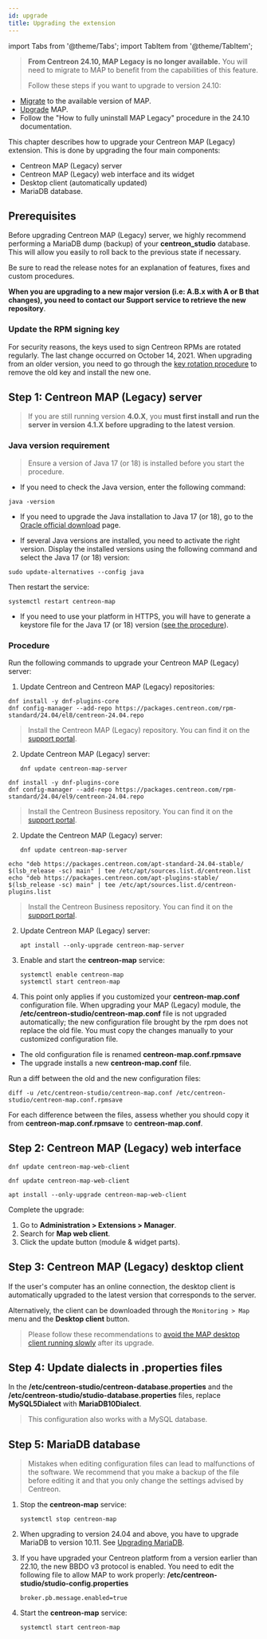 ```yaml
---
id: upgrade
title: Upgrading the extension
---
```

import Tabs from '@theme/Tabs';
import TabItem from '@theme/TabItem';

> **From Centreon 24.10, MAP Legacy is no longer available.** You will need to migrate to MAP to benefit from the capabilities of this feature.
> 
> Follow these steps if you want to upgrade to version 24.10:
  - [Migrate](./import-into-map-web.md) to the available version of MAP.
  - [Upgrade](./map-web-upgrade.md) MAP.
  - Follow the "How to fully uninstall MAP Legacy" procedure in the 24.10 documentation.

This chapter describes how to upgrade your Centreon MAP (Legacy) extension. This
is done by upgrading the four main components:

- Centreon MAP (Legacy) server
- Centreon MAP (Legacy) web interface and its widget
- Desktop client (automatically updated)
- MariaDB database.

## Prerequisites

Before upgrading Centreon MAP (Legacy) server, we highly recommend performing a
MariaDB dump (backup) of your **centreon_studio** database. This will
allow you easily to roll back to the previous state if necessary.

Be sure to read the release notes for an explanation of features, fixes
and custom procedures.

**When you are upgrading to a new major version (i.e: A.B.x with
A or B that changes), you need to contact our Support service to retrieve
the new repository**.

### Update the RPM signing key

For security reasons, the keys used to sign Centreon RPMs are rotated regularly. The last change occurred on October 14, 2021. When upgrading from an older version, you need to go through the [key rotation procedure](../security/key-rotation.md#existing-installation) to remove the old key and install the new one.

## Step 1: Centreon MAP (Legacy) server

> If you are still running version **4.0.X**, you **must first install and run the server in version 4.1.X before upgrading to the latest version**.

### Java version requirement

  > Ensure a version of Java 17 (or 18) is installed before you start the procedure.
  
  - If you need to check the Java version, enter the following command:
  
  ```shell
  java -version
  ```
  
  - If you need to upgrade the Java installation to Java 17 (or 18), go to the [Oracle official download](https://www.oracle.com/java/technologies/downloads/#java17) page.

  - If several Java versions are installed, you need to activate the right version. Display the installed versions using the following command and select the Java 17 (or 18) version:
  ```shell
  sudo update-alternatives --config java
  ```
  
  Then restart the service:
  
  ```shell
  systemctl restart centreon-map
  ```

  - If you need to use your platform in HTTPS, you will have to generate a keystore file for the Java 17 (or 18) version ([see the procedure](./secure-your-map-platform.md#httpstls-configuration-with-a-recognized-key)).

### Procedure

Run the following commands to upgrade your Centreon MAP (Legacy) server:

1. Update Centreon and Centreon MAP (Legacy) repositories:

<Tabs groupId="sync">
<TabItem value="Alma / RHEL / Oracle Linux 8" label="Alma / RHEL / Oracle Linux 8">

```shell
dnf install -y dnf-plugins-core
dnf config-manager --add-repo https://packages.centreon.com/rpm-standard/24.04/el8/centreon-24.04.repo
```

> Install the Centreon MAP (Legacy) repository. You can find it on the
> [support portal](https://support.centreon.com/s/repositories).

2. Update Centreon MAP (Legacy) server:

    ```shell
    dnf update centreon-map-server
    ```

</TabItem>
<TabItem value="Alma / RHEL / Oracle Linux 9" label="Alma / RHEL / Oracle Linux 9">

```shell
dnf install -y dnf-plugins-core
dnf config-manager --add-repo https://packages.centreon.com/rpm-standard/24.04/el9/centreon-24.04.repo
```

> Install the Centreon Business repository. You can find it on the
> [support portal](https://support.centreon.com/hc/en-us/categories/10341239833105-Repositories).

2. Update the Centreon MAP (Legacy) server:

    ```shell
    dnf update centreon-map-server
    ```

</TabItem>
<TabItem value="Debian 11 & 12" label="Debian 11 & 12">

```shell
echo "deb https://packages.centreon.com/apt-standard-24.04-stable/ $(lsb_release -sc) main" | tee /etc/apt/sources.list.d/centreon.list
echo "deb https://packages.centreon.com/apt-plugins-stable/ $(lsb_release -sc) main" | tee /etc/apt/sources.list.d/centreon-plugins.list
```

> Install the Centreon Business repository. You can find it on the [support portal](https://support.centreon.com/hc/en-us/categories/10341239833105-Repositories).

2. Update Centreon MAP (Legacy) server:

    ```shell
    apt install --only-upgrade centreon-map-server
    ```

</TabItem>
</Tabs>

3. Enable and start the **centreon-map** service:

    ```shell
    systemctl enable centreon-map
    systemctl start centreon-map
    ```

4. This point only applies if you customized your **centreon-map.conf** configuration file. When upgrading your MAP (Legacy) module, the **/etc/centreon-studio/centreon-map.conf** file is not upgraded automatically; the new configuration file brought by the rpm does not replace the old file. You must copy the changes manually to your customized configuration file.

  * The old configuration file is renamed **centreon-map.conf.rpmsave**
  * The upgrade installs a new **centreon-map.conf** file.

  Run a diff between the old and the new configuration files:

  ```shell
  diff -u /etc/centreon-studio/centreon-map.conf /etc/centreon-studio/centreon-map.conf.rpmsave
  ```

  For each difference between the files, assess whether you should copy it from **centreon-map.conf.rpmsave** to **centreon-map.conf**.

## Step 2: Centreon MAP (Legacy) web interface

<Tabs groupId="sync">
<TabItem value="Alma / RHEL / Oracle Linux 8" label="Alma / RHEL / Oracle Linux 8">

```shell
dnf update centreon-map-web-client
```
</TabItem>
<TabItem value="Alma / RHEL / Oracle Linux 9" label="Alma / RHEL / Oracle Linux 9">

```shell
dnf update centreon-map-web-client
```

</TabItem>
<TabItem value="Debian 11 & 12" label="Debian 11 & 12">

```shell
apt install --only-upgrade centreon-map-web-client
```

</TabItem>
</Tabs>

Complete the upgrade: 
1. Go to **Administration > Extensions > Manager**.
2. Search for **Map web client**.
3. Click the update button (module & widget parts).

## Step 3: Centreon MAP (Legacy) desktop client

If the user's computer has an online connection, the desktop client is
automatically upgraded to the latest version that corresponds to the server.

Alternatively, the client can be downloaded through the `Monitoring >
Map` menu and the **Desktop client** button.

> Please follow these recommendations to [avoid the MAP desktop client running slowly](./troubleshooter.md#my-desktop-client-is-slow-and-i-often-get-disconnected) after its upgrade.

## Step 4: Update dialects in .properties files

In the **/etc/centreon-studio/centreon-database.properties** and the **/etc/centreon-studio/studio-database.properties** files, replace **MySQL5Dialect** with **MariaDB10Dialect**.

> This configuration also works with a MySQL database.

## Step 5: MariaDB database

> Mistakes when editing configuration files can lead to malfunctions of the software. We recommend that you make a backup of the file before editing it and that you only change the settings advised by Centreon.

1. Stop the **centreon-map** service:
    ```shell
    systemctl stop centreon-map
    ```

2. When upgrading to version 24.04 and above, you have to upgrade MariaDB to version 10.11. See [Upgrading MariaDB](../upgrade/upgrade-mariadb.md).

3. If you have upgraded your Centreon platform from a version earlier than 22.10, the new BBDO v3 protocol is enabled. You need to edit the following file to allow MAP to work properly: **/etc/centreon-studio/studio-config.properties**

   ```text
   broker.pb.message.enabled=true
   ```

4. Start the **centreon-map** service:
    ```shell
    systemctl start centreon-map
    ```
